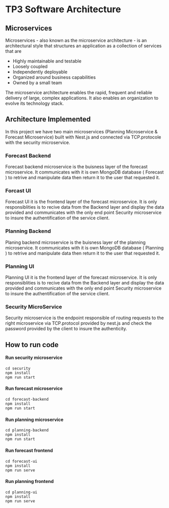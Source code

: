 # TP3 Software Architecture
## Microservices

Microservices - also known as the microservice architecture - is an architectural style that structures an application as a collection of services that are

- Highly maintainable and testable
- Loosely coupled
- Independently deployable
- Organized around business capabilities
- Owned by a small team

The microservice architecture enables the rapid, frequent and reliable delivery of large, complex applications. It also enables an organization to evolve its technology stack.

## Architecture Implemented
In this project we have two main microservices (Planning Microservice & Forecast Microservice) built with Nest.js and connected via TCP.protocole with the security microservice.
### Forecast Backend
Forecast backend microservice is the buisness layer of the forecast microservice. It communicates with it is own MongoDB database ( Forecast ) to retrive and manipulate data then return it
to the user that requested it. 

### Forcast UI
Forecast UI it is the frontend layer of the forecast microservice. It is only responsiblities is to recive data from the Backend layer and display the data provided
and communicates with the only end point Security microservice to insure the authentification of the service client.

### Planning Backend
Planing backend microservice is the buisness layer of the planning microservice. It communicates with it is own MongoDB database ( Planning ) to retrive and manipulate data then return it
to the user that requested it. 

### Planning UI
Planning UI it is the frontend layer of the forecast microservice. It is only responsiblities is to recive data from the Backend layer and display the data provided
and communicates with the only end point Security microservice to insure the authentification of the service client.

### Security MicroService
Security microservice is the endpoint responsible of routing requests to the right microservice via TCP.protocol provided by nest.js and check the password provided
by  the client to insure the authenticity.

## How to run code
#### Run security microservice
```
cd security 
npm install
npm run start
```

#### Run forecast microservice
```
cd forecast-backend 
npm install
npm run start
```

#### Run planning microservice
```
cd planning-backend 
npm install
npm run start
```

#### Run forecast frontend
```
cd forecast-ui 
npm install
npm run serve
```

#### Run planning frontend
```
cd planning-ui
npm install
npm run serve
```
